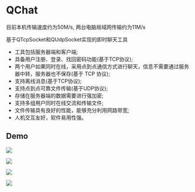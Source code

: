 # QChat

目前本机传输速度约为50M/s, 两台电脑局域网传输约为11M/s

基于QTcpSocket和QUdpSocket实现的即时聊天工具

* 工具包括服务器端和客户端;
* 具备用户注册、登录、找回密码功能(基于TCP协议);
* 两个用户如果同时在线，采用点到点通信方式进行聊天，信息不需要通过服务器中转，服务器也不保存(基于 TCP 协议);
* 支持离线消息(基于TCP协议);
* 支持点到点可靠文件传输(基于UDP协议);
* 存储在服务器端的数据需要进行强加密;
* 支持多组用户同时在线交流和传输文件;
* 文件传输具有良好的性能，能够充分利用网路带宽;
* 人机交互友好，软件易用性强。

## Demo

![](http://oklhb00qa.bkt.clouddn.com/QChat/image001.png)

![](http://oklhb00qa.bkt.clouddn.com/image041.png)

![](http://oklhb00qa.bkt.clouddn.com/image043.png)

![](http://oklhb00qa.bkt.clouddn.com/image112.png)